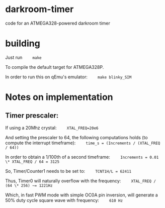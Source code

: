# darkroom-timer
code for an ATMEGA328-powered darkroom timer

# building
Just run
`    make`

To compile the default target for ATMEGA328P.

In order to run this on qEmu's emulator:
`    make blinky_SIM`

# Notes on implementation
## Timer prescaler:
If using a 20Mhz crystal:
`    XTAL_FREQ=20e6`

And setting the prescaler to 64, the following computations holds (to compute
the interrupt timeframe):
`    time_s = (Increments / (XTAL_FREQ / 64))`

In order to obtain a 1/100th of a second timeframe:
`    Increments = 0.01 \* XTAL_FREQ / 64 = 3125`

So, Timer/Counter1 needs to be set to:
`    TCNT1H/L = 62411`

Thus, Timer0 will naturally overflow with the frequency:
`    XTAL_FREQ / (64 \* 256) ~= 1221Hz`

Which, in fast PWM mode with simple OC0A pin inversion, will generate a 50%
duty cycle square wave with frequency:
`    610 Hz`
